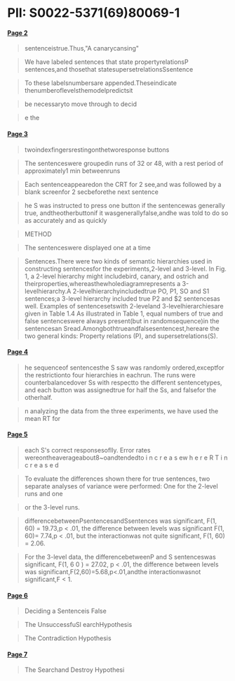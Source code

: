 # PII: S0022-5371(69)80069-1


#### [Page 2](highlights://Collins%20&%20Quillian%201969#page=2)

> sentenceistrue.Thus,"A canarycansing"

> We have labeled sentences that state propertyrelationsP
> sentences,and thosethat statesupersetrelationsSsentence

> To these labelsnumbersare appended.Theseindicate
> thenumberoflevelsthemodelpredictsit

> be necessaryto move through to decid

> e the

#### [Page 3](highlights://Collins%20&%20Quillian%201969#page=3)

> twoindexfingersrestingonthetworesponse buttons

> The sentenceswere groupedin runs of 32 or 48, with a rest period
> of approximately1 min betweenruns

> Each sentenceappearedon the CRT for 2 see,and was followed by a
> blank screenfor 2 secbeforethe next sentence

> he S was instructed to press one button if the sentencewas
> generally true, andtheotherbuttonif it wasgenerallyfalse,andhe
> was told to do so as accurately and as quickly

> METHOD

> The sentenceswere displayed one at a time

> Sentences.There were two kinds of semantic hierarchies used in
> constructing sentencesfor the experiments,2-level and 3-level.
> In Fig. 1, a 2-level hierarchy might includebird, canary, and
> ostrich and theirproperties,whereasthewholediagramrepresents a
> 3-levelhierarchy.A 2-levelhierarchyincludedtrue PO, P1, SO and
> S1 sentences;a 3-level hierarchy included true P2 and $2
> sentencesas well. Examples of sentencesetswith 2-leveland
> 3-levelhierarchiesare given in Table 1.4 As illustrated in Table
> 1, equal numbers of true and false sentenceswere always
> present(but in randomsequence)in the sentencesan
> Sread.Amongbothtrueandfalsesentencest,hereare the two general
> kinds: Property relations (P), and supersetrelations(S).

#### [Page 4](highlights://Collins%20&%20Quillian%201969#page=4)

> he sequenceof sentencesthe S saw was randomly ordered,exceptfor
> the restrictionto four hierarchies in eachrun. The runs were
> counterbalancedover Ss with respectto the different
> sentencetypes, and each button was assignedtrue for half the Ss,
> and falsefor the otherhalf.

> n analyzing the data from the three experiments, we have used
> the mean RT for

#### [Page 5](highlights://Collins%20&%20Quillian%201969#page=5)

> each S's correct responsesoflly. Error rates
> wereontheaverageabout8~oandtendedto i n c r e a s ew h e r e R T
> i n c r e a s e d

> To evaluate the differences shown there for true sentences, two
> separate analyses of variance were performed: One for the
> 2-level runs and one

> or the 3-level runs.

> differencebetweenPsentencesandSsentences was significant, F(1,
> 60) = 19.73,p < .01, the difference between levels was
> significant F(1, 60)= 7.74,p < .01, but the interactionwas not
> quite significant, F(1, 60) = 2.06.

> For the 3-level data, the differencebetweenP and S sentenceswas
> significant, F(1, 6 0 ) = 27.02, p < .01, the difference between
> levels was significant,F(2,60)=5.68,p<.01,andthe
> interactionwasnot significant,F < 1.

#### [Page 6](highlights://Collins%20&%20Quillian%201969#page=6)

> Deciding a Sentenceis False

> The UnsuccessfuSl earchHypothesis

> The Contradiction Hypothesis

#### [Page 7](highlights://Collins%20&%20Quillian%201969#page=7)

> The Searchand Destroy Hypothesi


